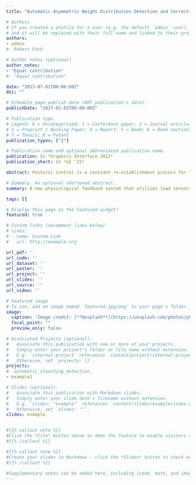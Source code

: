 ```yaml
---
title: "Automatic Asymmetric Weight Distribution Detection and Correction Utilizing Electrical Muscle Stimulation"

# Authors
# If you created a profile for a user (e.g. the default `admin` user), write the username (folder name) here 
# and it will be replaced with their full name and linked to their profile.
authors:
- admin
#- Robert Ford

# Author notes (optional)
author_notes:
- "Equal contribution"
#- "Equal contribution"

date: "2013-07-01T00:00:00Z"
doi: ""

# Schedule page publish date (NOT publication's date).
publishDate: "2017-01-01T00:00:00Z"

# Publication type.
# Legend: 0 = Uncategorized; 1 = Conference paper; 2 = Journal article;
# 3 = Preprint / Working Paper; 4 = Report; 5 = Book; 6 = Book section;
# 7 = Thesis; 8 = Patent
publication_types: ["1"]

# Publication name and optional abbreviated publication name.
publication: In *Graphics Interface 2022*
publication_short: In *GI '22*

abstract: Postural control is a constant re-establishment process for the maintenance of balance and stability. Asymmetric weight distribution (AWD), characterized by uneven leg loading, leads to increased instability, injury, and progressive deterioration of posture and gait. Postural self-correction is automatically affected by the human body in response to visual, vestibular, and proprioceptive sensory information. However, simultaneous cognitive loads can increase the demand for extra resources and require balance monitoring and correction techniques. We address these issues with a novel physiological feedback system that utilizes load sensors for AWD detection, and electrical muscle stimulation (EMS) for automatic correction and restoration of balance by affecting a counter-weight shift. In a user study involving 36 participants, we compare our automatic approach against two alternative feedback systems (Audio and Vibro-tactile). We find that our automatic approach delivered faster correction and outperformed alternative feedback mechanisms and perceived to be interesting, comfortable and a potential commercial product.

# Summary. An optional shortened abstract.
summary: A new physiological feedback system that utilizes load sensors sensors to detect asymmetric weight distribution, and electrical muscle stimulation to automatically correct and restore balance during prolonged standing.

tags: []

# Display this page in the Featured widget?
featured: true

# Custom links (uncomment lines below)
# links:
# - name: Custom Link
#   url: http://example.org

url_pdf: ''
url_code: ''
url_dataset: ''
url_poster: ''
url_project: ''
url_slides: ''
url_source: ''
url_video: ''

# Featured image
# To use, add an image named `featured.jpg/png` to your page's folder. 
image:
  caption: 'Image credit: [**Unsplash**](https://unsplash.com/photos/pLCdAaMFLTE)'
  focal_point: ""
  preview_only: false

# Associated Projects (optional).
#   Associate this publication with one or more of your projects.
#   Simply enter your project's folder or file name without extension.
#   E.g. `internal-project` references `content/project/internal-project/index.md`.
#   Otherwise, set `projects: []`.
projects:
#- automatic_slouching_detection_
- example1

# Slides (optional).
#   Associate this publication with Markdown slides.
#   Simply enter your slide deck's filename without extension.
#   E.g. `slides: "example"` references `content/slides/example/index.md`.
#   Otherwise, set `slides: ""`.
slides: example


#{{% callout note %}}
#Click the *Cite* button above to demo the feature to enable visitors to import publication metadata into their reference management software.
#{{% /callout %}}

#{{% callout note %}}
#Create your slides in Markdown - click the *Slides* button to check out the example.
#{{% /callout %}}

#Supplementary notes can be added here, including [code, math, and images](https://wowchemy.com/docs/writing-markdown-latex/).
---
```

